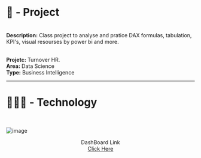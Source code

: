 <h1>📄 - Project</h1>


<br>
<b>Description:</b> Class project to analyse and pratice DAX formulas, tabulation, KPI's, visual resourses by power bi and more.<p><br>
<b>Projetc:</b> Turnover HR.<br>
<b>Area:</b> Data Science<br>
<b>Type:</b> Business Intelligence<br>

____________________________________________________
<h1> 👨🏽‍💻 - Technology </h1>
<br>

![image](https://user-images.githubusercontent.com/60549522/204379138-63f86c50-7992-43a1-b827-488fa5d6c2ff.png)


<p><center>DashBoard Link<br>
<a href="https://app.powerbi.com/view?r=eyJrIjoiMzQ4NDkzYzgtMTM0Zi00NmMxLThmMjktMmVjY2YxNjIyNTFkIiwidCI6ImUxYmFmYjIzLTU3YTEtNDlkZS1hODBkLThkYmUwMzZhNWVlYyJ9">Click Here</a></p></center>
